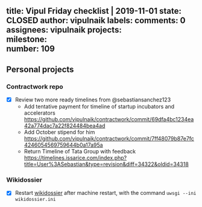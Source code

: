 title:	Vipul Friday checklist | 2019-11-01
state:	CLOSED
author:	vipulnaik
labels:	
comments:	0
assignees:	vipulnaik
projects:	
milestone:	
number:	109
--
## Personal projects

### Contractwork repo

- [x] Review two more ready timelines from @sebastiansanchez123
  - Add tentative payment for timeline of startup incubators and accelerators https://github.com/vipulnaik/contractwork/commit/69dfa4bc1234ea42a774dac7a22f824484bea4ad
  - Add October stipend for him https://github.com/vipulnaik/contractwork/commit/7ff48079b87e7fc4246054569759644b0a17a95a
  - Return Timeline of Tata Group with feedback https://timelines.issarice.com/index.php?title=User%3ASebastian&type=revision&diff=34322&oldid=34318

### Wikidossier

- [x] Restart [wikidossier](https://wikidossier.vipulnaik.com/) after machine restart, with the command `uwsgi --ini wikidossier.ini` 
